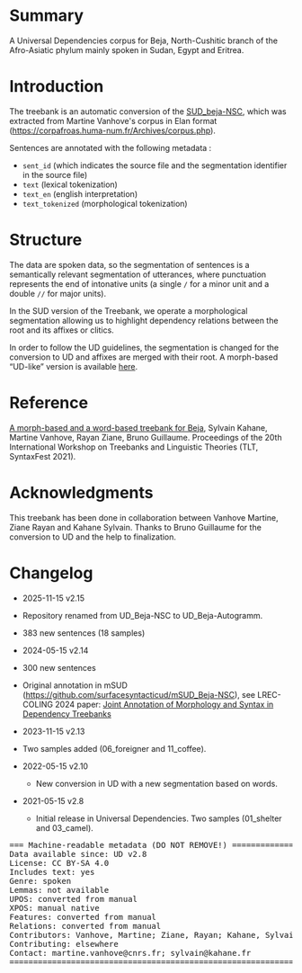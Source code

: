 # Summary

A Universal Dependencies corpus for Beja, North-Cushitic branch of the Afro-Asiatic phylum mainly spoken in Sudan, Egypt and Eritrea.


# Introduction

The treebank is an automatic conversion of the [SUD_beja-NSC](https://github.com/surfacesyntacticud/SUD_Beja-NSC), which was extracted from Martine Vanhove's corpus in Elan format (https://corpafroas.huma-num.fr/Archives/corpus.php).

Sentences are annotated with the following metadata :
+ `sent_id` (which indicates the source file and the segmentation identifier in the source file)
+ `text` (lexical tokenization)
+ `text_en` (english interpretation)
+ `text_tokenized` (morphological tokenization)

# Structure

The data are spoken data, so the segmentation of sentences is a semantically relevant segmentation of utterances, where punctuation represents the end of intonative units (a single `/` for a minor unit and a double `//` for major units).

In the SUD version of the Treebank, we operate a morphological segmentation allowing us to highlight dependency relations between the root and its affixes or clitics.

In order to follow the UD guidelines, the segmentation is changed for the conversion to UD and affixes are merged with their root.
A morph-based “UD-like” version is available [here](https://github.com/UniversalDependencies/UD_Beja-NSC/tree/dev/not-to-release).

# Reference

[A morph-based and a word-based treebank for Beja](https://aclanthology.org/2021.tlt-1.5/), Sylvain Kahane, Martine Vanhove, Rayan Ziane, Bruno Guillaume. Proceedings of the 20th International Workshop on Treebanks and Linguistic Theories (TLT, SyntaxFest 2021).

# Acknowledgments

This treebank has been done in collaboration between Vanhove Martine, Ziane Rayan and Kahane Sylvain. Thanks to Bruno Guillaume for the conversion to UD and the help to finalization.


# Changelog

* 2025-11-15 v2.15
 * Repository renamed from UD_Beja-NSC to UD_Beja-Autogramm.
 * 383 new sentences (18 samples)

* 2024-05-15 v2.14
 * 300 new sentences
 * Original annotation in mSUD (https://github.com/surfacesyntacticud/mSUD_Beja-NSC), see LREC-COLING 2024 paper: [Joint Annotation of Morphology and Syntax in Dependency Treebanks](https://inria.hal.science/hal-04550108)

* 2023-11-15 v2.13
 * Two samples added (06_foreigner and 11_coffee).

* 2022-05-15 v2.10
  * New conversion in UD with a new segmentation based on words.

* 2021-05-15 v2.8
  * Initial release in Universal Dependencies. Two samples (01_shelter and 03_camel).


<pre>
=== Machine-readable metadata (DO NOT REMOVE!) ================================
Data available since: UD v2.8
License: CC BY-SA 4.0
Includes text: yes
Genre: spoken
Lemmas: not available
UPOS: converted from manual
XPOS: manual native
Features: converted from manual
Relations: converted from manual
Contributors: Vanhove, Martine; Ziane, Rayan; Kahane, Sylvain; Guillaume, Bruno
Contributing: elsewhere
Contact: martine.vanhove@cnrs.fr; sylvain@kahane.fr
===============================================================================
</pre>
